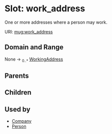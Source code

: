 
# Slot: work_address


One or more addresses where a person may work.

URI: [mug:work_address](https://w3id.org/caufieldjh-in-space/mug_schemas/work_address)


## Domain and Range

None &#8594;  <sub>0..\*</sub> [WorkingAddress](WorkingAddress.md)

## Parents


## Children


## Used by

 * [Company](Company.md)
 * [Person](Person.md)
